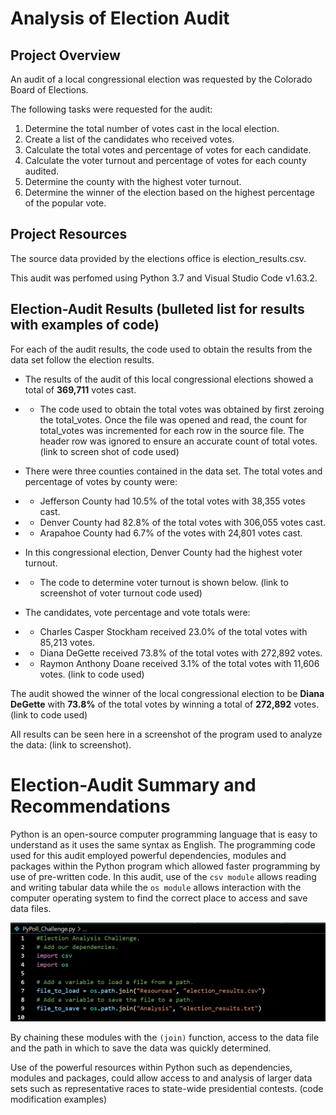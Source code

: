 # Analysis of Election Audit

## Project Overview
An audit of a local congressional election was requested by the Colorado Board of Elections. 

The following tasks were requested for the audit:

1. Determine the total number of votes cast in the local election.
2. Create a list of the candidates who received votes.
3. Calculate the total votes and percentage of votes for each candidate.
4. Calculate the voter turnout and percentage of votes for each county audited.
5. Determine the county with the highest voter turnout.
5. Determine the winner of the election based on the highest percentage of the popular vote.

## Project Resources

The source data provided by the elections office is election_results.csv.

This audit was perfomed using Python 3.7 and Visual Studio Code v1.63.2. 

## Election-Audit Results (bulleted list for results with examples of code)
For each of the audit results, the code used to obtain the results from the data set follow the election results. 
- The results of the audit of this local congressional elections showed a total of **369,711** votes cast. 
- - The code used to obtain the total votes was obtained by first zeroing the total_votes. Once the file was opened and read, the count for total_votes was incremented for each row in the source file. The header row was ignored to ensure an accurate count of total votes.
(link to screen shot of code used)

- There were three counties contained in the data set. The total votes and percentage of votes by county were:
- - Jefferson County had 10.5% of the total votes with 38,355 votes cast.
- - Denver County had 82.8% of the total votes with 306,055 votes cast.
- - Arapahoe County had 6.7% of the votes with 24,801 votes cast.
- In this congressional election, Denver County had the highest voter turnout.
- - The code to determine voter turnout is shown below.
(link to screenshot of voter turnout code used)

- The candidates, vote percentage and vote totals were:

- - Charles Casper Stockham received 23.0% of the total votes with 85,213 votes.
- - Diana DeGette received 73.8% of the total votes with 272,892 votes.
- - Raymon Anthony Doane received 3.1% of the total votes with 11,606 votes.
(link to code used)

The audit showed the winner of the local congressional election to be **Diana DeGette** with **73.8%** of the total votes by winning a total of **272,892** votes.
(link to code used)

All results can be seen here in a screenshot of the program used to analyze the data:
(link to screenshot).

# Election-Audit Summary and Recommendations
Python is an open-source computer programming language that is easy to understand as it uses the same syntax as English. The programming code used for this audit employed powerful dependencies, modules and packages within the Python program which allowed faster programming by use of pre-written code. In this audit, use of the `csv module` allows reading and writing tabular data while the `os module` allows interaction with the computer operating system to find the correct place to access and save data files. 

![Import csv](https://github.com/Bscheinin/Election_Analysis/blob/main/Resources/Module%20code.PNG)

By chaining these modules with the `(join)` function, access to the data file and the path in which to save the data was quickly determined. 

Use of the powerful resources within Python such as dependencies, modules and packages, could allow access to and analysis of larger data sets such as representative races to state-wide presidential contests. (code modification examples)

